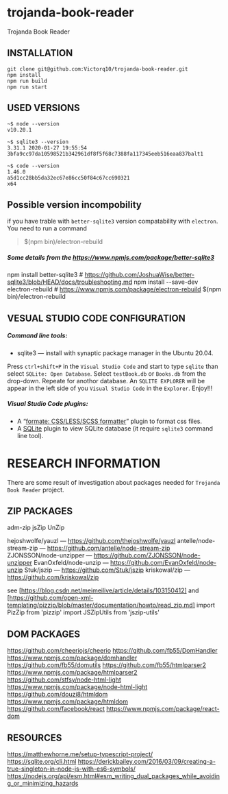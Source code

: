 trojanda-book-reader
====================

Trojanda Book Reader

INSTALLATION
------------
```
git clone git@github.com:Victorq10/trojanda-book-reader.git
npm install
npm run build
npm run start
```

USED VERSIONS
-------------
```
~$ node --version
v10.20.1

~$ sqlite3 --version
3.31.1 2020-01-27 19:55:54 3bfa9cc97da10598521b342961df8f5f68c7388fa117345eeb516eaa837balt1

~$ code --version
1.46.0
a5d1cc28bb5da32ec67e86cc50f84c67cc690321
x64
```

Possible version incompobility
------------------------------
if you have trable with `better-sqlite3` version compatability with `electron`.
You need to run a command
> $(npm bin)/electron-rebuild

##### Some details from the https://www.npmjs.com/package/better-sqlite3
npm install better-sqlite3                     # https://github.com/JoshuaWise/better-sqlite3/blob/HEAD/docs/troubleshooting.md
npm install --save-dev electron-rebuild        # https://www.npmjs.com/package/electron-rebuild
$(npm bin)/electron-rebuild

VESUAL STUDIO CODE CONFIGURATION
--------------------------------
##### Command line tools:
* sqlite3 — install with synaptic package manager in the Ubuntu 20.04.

Press `ctrl+shift+P` in the `Visual Studio Code` and start to type `sqlite` than select `SQLite: Open Database`. 
Select `testBook.db` or `Books.db` from the drop-down. Repeate for anothor database.
An `SQLITE EXPLORER` will be appear in the left side of you `Visual Studio Code` in the `Explorer`.
Enjoy!!!

##### Visual Studio Code plugins:
* A “[formate: CSS/LESS/SCSS formatter](https://marketplace.visualstudio.com/items?itemName=MikeBovenlander.formate)” plugin to format css files.
* A [SQLite](https://marketplace.visualstudio.com/items?itemName=alexcvzz.vscode-sqlite) 
  plugin to view SQLite database (it require `sqlite3` command line tool).



RESEARCH INFORMATION
====================

There are some result of investigation about packages needed for `Trojanda Book Reader` project.

ZIP PACKAGES
------------
adm-zip
jsZip
UnZip

hejoshwolfe/yauzl           — https://github.com/thejoshwolfe/yauzl
antelle/node-stream-zip     — https://github.com/antelle/node-stream-zip 
ZJONSSON/node-unzipper      — https://github.com/ZJONSSON/node-unzipper
EvanOxfeld/node-unzip       — https://github.com/EvanOxfeld/node-unzip
Stuk/jszip                  — https://github.com/Stuk/jszip
kriskowal/zip               — https://github.com/kriskowal/zip

see [https://blog.csdn.net/meimeilive/article/details/103150412]
and [https://github.com/open-xml-templating/pizzip/blob/master/documentation/howto/read_zip.md]
import PizZip from 'pizzip'
import JSZipUtils from 'jszip-utils'

DOM PACKAGES
------------
https://github.com/cheeriojs/cheerio
https://github.com/fb55/DomHandler          https://www.npmjs.com/package/domhandler
https://github.com/fb55/domutils
https://github.com/fb55/htmlparser2         https://www.npmjs.com/package/htmlparser2
https://github.com/stfsy/node-html-light    https://www.npmjs.com/package/node-html-light
https://github.com/douzi8/htmldom           https://www.npmjs.com/package/htmldom
https://github.com/facebook/react           https://www.npmjs.com/package/react-dom

RESOURCES
---------
https://matthewhorne.me/setup-typescript-project/
https://sqlite.org/cli.html
https://derickbailey.com/2016/03/09/creating-a-true-singleton-in-node-js-with-es6-symbols/
https://nodejs.org/api/esm.html#esm_writing_dual_packages_while_avoiding_or_minimizing_hazards


